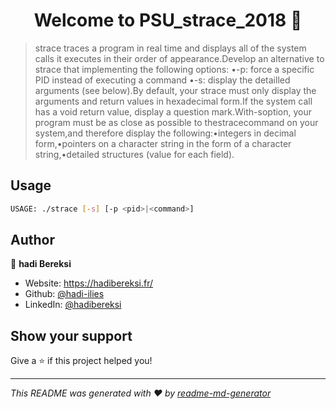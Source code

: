 <h1 align="center">Welcome to PSU_strace_2018 👋</h1>
<p>
</p>

> strace traces a program in real time and displays all of the system calls it executes in their order of appearance.Develop an alternative to strace that implementing the following options: •-p: force a specific PID instead of executing a command •-s: display the detailled arguments (see below).By default, your strace must only display the arguments and return values in hexadecimal form.If the system call has a void return value, display a question mark.With-soption, your program must be as close as possible to thestracecommand on your system,and therefore display the following:•integers in decimal form,•pointers on a character string in the form of a character string,•detailed structures (value for each field).

## Usage

```sh
USAGE: ./strace [-s] [-p <pid>|<command>]
```

## Author

👤 **hadi Bereksi**

* Website: https://hadibereksi.fr/
* Github: [@hadi-ilies](https://github.com/hadi-ilies)
* LinkedIn: [@hadibereksi](https://linkedin.com/in/hadibereksi)

## Show your support

Give a ⭐️ if this project helped you!

***
_This README was generated with ❤️ by [readme-md-generator](https://github.com/kefranabg/readme-md-generator)_